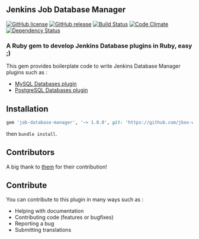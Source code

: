 ## Jenkins Job Database Manager

[![GitHub license](https://img.shields.io/github/license/jbox-web/job-database-manager.svg)](https://github.com/jbox-web/job-database-manager/blob/master/LICENSE)
[![GitHub release](https://img.shields.io/github/release/jbox-web/job-database-manager.svg)](https://github.com/jbox-web/job-database-manager/releases/latest)
[![Build Status](https://travis-ci.org/jbox-web/job-database-manager.svg?branch=master)](https://travis-ci.org/jbox-web/job-database-manager)
[![Code Climate](https://codeclimate.com/github/jbox-web/job-database-manager/badges/gpa.svg)](https://codeclimate.com/github/jbox-web/job-database-manager)
[![Dependency Status](https://gemnasium.com/jbox-web/job-database-manager.svg)](https://gemnasium.com/jbox-web/job-database-manager)

### A Ruby gem to develop Jenkins Database plugins in Ruby, easy ;)

This gem provides boilerplate code to write Jenkins Database Manager plugins such as :

* [MySQL Databases plugin](https://github.com/jbox-web/job-database-manager-mysql)
* [PostgreSQL Databases plugin](https://github.com/jbox-web/job-database-manager-postgresql)

## Installation

```ruby
gem 'job-database-manager', '~> 1.0.0', git: 'https://github.com/jbox-web/job-database-manager.git', tag: '1.0.0'
```

then `bundle install`.

## Contributors

A big thank to [them](https://github.com/jbox-web/job-database-manager/blob/master/AUTHORS) for their contribution!

## Contribute

You can contribute to this plugin in many ways such as :
* Helping with documentation
* Contributing code (features or bugfixes)
* Reporting a bug
* Submitting translations
